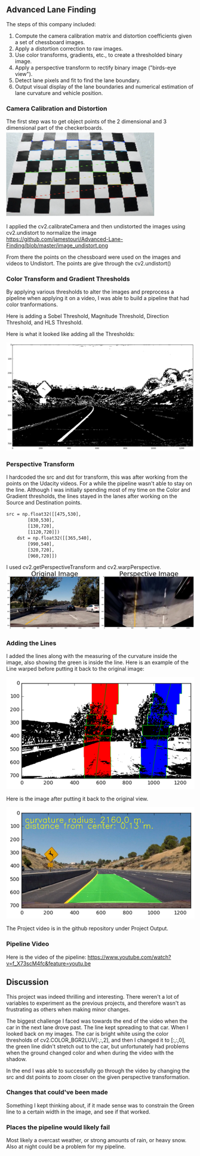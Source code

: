 ## Advanced Lane Finding


The steps of this company included:

1. Compute the camera calibration matrix and distortion coefficients given a set of chessboard images.
2. Apply a distortion correction to raw images.
3. Use color transforms, gradients, etc., to create a thresholded binary image.
4. Apply a perspective transform to rectify binary image ("birds-eye view").
5. Detect lane pixels and fit to find the lane boundary.
6. Output visual display of the lane boundaries and numerical estimation of lane curvature and vehicle position.


### Camera Calibration and Distortion

The first step was to get object points of the 2 dimensional and 3 dimensional part of the checkerboards.  
![](https://github.com/jamestouri/Advanced-Lane-Finding/blob/master/Screen%20Shot%202017-09-26%20at%206.52.27%20PM.png)


I applied the cv2.calibrateCamera and then undistorted the images using cv2.undistort to normalize the image
https://github.com/jamestouri/Advanced-Lane-Finding/blob/master/image_undistort.png

From there the points on the chessboard were used on the images and videos to Undistort.  The points are give through the cv2.undistort()

### Color Transform and Gradient Thresholds 

By applying various thresholds to alter the images and preprocess a pipeline when applying it on a video, I was able to build a pipeline that had color tranformations. 

Here is adding a Sobel Threshold, Magnitude Threshold, Direction Threshold, and HLS Threshold.

Here is what it looked like adding all the Thresholds:

![](https://github.com/jamestouri/Advanced-Lane-Finding/blob/master/filterthresh.png)

### Perspective Transform  

I hardcoded the src and dst for transform, this was after working from the points on the Udacity videos.  For a while the pipeline wasn't able to stay on the line.  Although I was initially spending most of my time on the Color and Gradient thresholds, the lines stayed in the lanes after working on the Source and Destination points. 

```
src = np.float32([[475,530],
        [830,530],
        [130,720],
        [1120,720]])
    dst = np.float32([[365,540],
        [990,540],
        [320,720],
        [960,720]])
```

I used cv2.getPerspectiveTransform and cv2.warpPerspective. 
![](https://github.com/jamestouri/Advanced-Lane-Finding/blob/master/per_transform.png)

### Adding the Lines

I added the lines along with the measuring of the curvature inside the image, also showing the green is inside the line. Here is an example of the Line warped before putting it back to the original image: 

![](https://github.com/jamestouri/Advanced-Lane-Finding/blob/master/Warped_lines.png)

Here is the image after putting it back to the original view.

![](https://github.com/jamestouri/Advanced-Lane-Finding/blob/master/finished.png)

The Project video is in the github repository under Project Output. 

### Pipeline Video 

Here is the video of the pipeline: https://www.youtube.com/watch?v=f_X73scM4fc&feature=youtu.be

## Discussion

This project was indeed thrilling and interesting.  There weren't a lot of variables to experiment as the previous projects, and therefore wasn't as frustrating as others when making minor changes. 

The biggest challenge I faced was towards the end of the video when the car in the next lane drove past.  The line kept spreading to that car.  When I looked back on my images.  The car is bright white using the color thresholds of cv2.COLOR_BGR2LUV[:,:,2], and then I changed it to [:,:,0], the green line didn't stretch out to the car, but unfortunately had problems when the ground changed color and when during the video with the shadow.  

In the end I was able to successfully go through the video by changing the src and dst points to zoom closer on the given perspective transformation.

### Changes that could've been made
Something I kept thinking about, if it made sense was to constrain the Green line to a certain width in the image, and see if that worked.  

### Places the pipeline would likely fail
Most likely a overcast weather, or strong amounts of rain, or heavy snow.  Also at night could be a problem for my pipeline.

